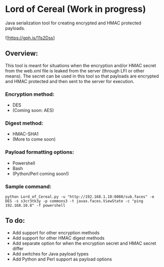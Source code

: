 # Lord of Cereal (Work in progress)
Java serialization tool for creating encrypted and HMAC protected payloads.

![https://gph.is/11s2Dss]

## Overview:
This tool is meant for situations when the encryption and/or HMAC secret from the web.xml file is leaked from the server (through LFI or other means). The secret can be used in this tool so that payloads are encrypted and HMAC protected and then sent to the server for execution.  

### Encryption method:
* DES
* (Coming soon: AES)

### Digest method:
* HMAC-SHA1
* (More to come soon)

### Payload formatting options:
* Powershell
* Bash
* (Python/Perl coming soon!)

### Sample command:
`python Lord_of_Cereal.py -u "http://192.168.1.10:8080/sub.faces" -e DES -s s3cr3tk3y -p commons3 -t javax.faces.ViewState -c "ping 192.168.10.8" -f powershell`

## To do:
* Add support for other encryption methods
* Add support for other HMAC digest methods
* Add separate option for when the encryption secret and HMAC secret differ
* Add switches for Java payload types
* Add Python and Perl support as payload options
